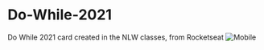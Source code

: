# Do-While-2021
Do While 2021 card created in the NLW classes, from Rocketseat
![Mobile](https://user-images.githubusercontent.com/47436235/150408490-125fc351-81a4-4552-9ff5-0174c0800104.png)
